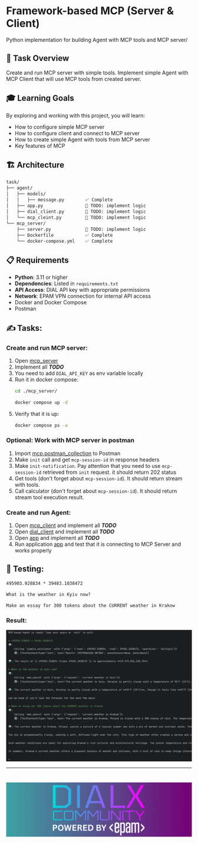 # Framework-based MCP (Server & Client)
Python implementation for building Agent with MCP tools and MCP server/

## 🎯 Task Overview

Create and run MCP server with simple tools. Implement simple Agent with MCP Client that will use MCP tools from created server.

## 🎓 Learning Goals

By exploring and working with this project, you will learn:

- How to configure simple MCP server
- How to configure client and connect to MCP server
- How to create simple Agent with tools from MCP server
- Key features of MCP

## 🏗️ Architecture

```
task/
├── agent/
│   ├── models/           
│   │   ├── message.py        ✅ Complete
│   ├── app.py                🚧 TODO: implement logic
│   ├── dial_client.py        🚧 TODO: implement logic
│   └── mcp_cleint.py         🚧 TODO: implement logic
└── mcp_server/               
    ├── server.py             🚧 TODO: implement logic
    ├── Dockerfile            ✅ Complete
    └── docker-compose.yml    ✅ Complete
```

## 📋 Requirements

- **Python**: 3.11 or higher
- **Dependencies**: Listed in `requirements.txt`
- **API Access**: DIAL API key with appropriate permissions
- **Network**: EPAM VPN connection for internal API access
- Docker and Docker Compose
- Postman

## ✍️ Tasks:

### Create and run MCP server:
1. Open [mcp_server](mcp_server/server.py)
2. Implement all ***TODO***
3. You need to add `DIAL_API_KEY` as env variable locally
4. Run it in docker compose:
    ```bash
    cd ./mcp_server/
    ```
    ```bash
    docker compose up -d
    ```
5. Verify that it is up:
    ```bash
    docker compose ps -a
    ```

### Optional: Work with MCP server in postman
1. Import [mcp.postman_collection](mcp.postman_collection.json) to Postman
2. Make `init` call and get `mcp-session-id` in response headers
3. Make `init-notification`. Pay attention that you need to use `mcp-session-id` retrieved from `init` request. it should return 202 status
4. Get tools (don't forget about `mcp-session-id`). It should return stream with tools.
5. Call calculator (don't forget about `mcp-session-id`). It should return stream tool execution result.


### Create and run Agent:
1. Open [mcp_client](agent/mcp_client.py) and implement all ***TODO***
2. Open [dial_client](agent/dial_client.py) and implement all ***TODO***
3. Open [app](agent/app.py) and implement all ***TODO***
4. Run application [app](agent/app.py) and test that it is connecting to MCP Server and works properly


## 🧪 Testing:
```text
495903.928834 * 39483.1038472
```
```text
What is the weather in Kyiv now?
``` 
```text
Make an essay for 300 tokens about the CURRENT weather in Krakow
```
### Result:
<img src="conversation_sample.png">

---
# <img src="dialx-banner.png">